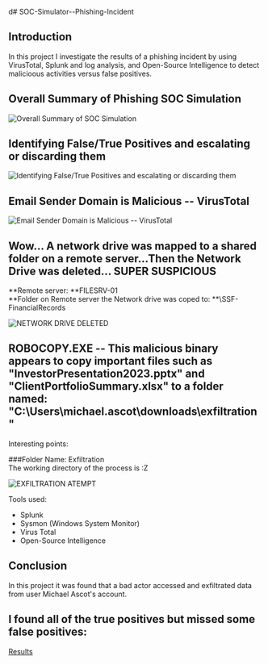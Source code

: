d# SOC-Simulator--Phishing-Incident

## Introduction

In this project I investigate the results of a phishing incident by using VirusTotal, Splunk and log analysis, and Open-Source Intelligence to detect malicioous activities versus false positives. 


## Overall Summary of Phishing SOC Simulation 
![Overall Summary of SOC Simulation ](https://github.com/user-attachments/assets/1cdbb41a-9fab-4f32-bd1d-ecc3ccffbed5)


## Identifying False/True Positives and escalating or discarding them 
![Identifying False/True Positives and escalating or discarding them ](https://github.com/user-attachments/assets/3de79132-d35b-4a8d-8e8c-07cae5074991) 

## Email Sender Domain is Malicious -- VirusTotal
![Email Sender Domain is Malicious -- VirusTotal](https://github.com/user-attachments/assets/b032f3cb-1b51-4352-a6e5-a378fe3c60e8) 


## Wow... A network drive was mapped to a shared folder on a remote server...Then the Network Drive was deleted... SUPER SUSPICIOUS

**Remote server: **FILESRV-01 <br> 
**Folder on Remote server the Network drive was coped to: **\SSF-FinancialRecords

![NETWORK DRIVE DELETED](https://github.com/user-attachments/assets/ea23c7d3-aa43-42e7-9575-0471d19de74e) 


## ROBOCOPY.EXE  -- This malicious binary appears to copy important files such as "InvestorPresentation2023.pptx" and "ClientPortfolioSummary.xlsx" to a folder named: "C:\Users\michael.ascot\downloads\exfiltration"

Interesting points: 

###Folder Name: Exfiltration <br>
The working directory of the process is :Z


![EXFILTRATION ATEMPT](https://github.com/user-attachments/assets/232d95c9-7c8f-42dd-bc32-7c624a6470ed) 



Tools used: 
- Splunk 
- Sysmon (Windows System Monitor)
- Virus Total
- Open-Source Intelligence 



## Conclusion

In this project it was found that a bad actor accessed and exfiltrated data from user Michael Ascot's account. 

## I found all of the true positives but missed some false positives: 
[Results](https://github.com/user-attachments/assets/b3bd6c1c-4bd0-42c8-b390-19ba2e7acf4) 
